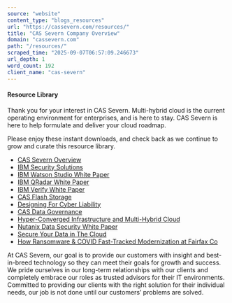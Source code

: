 ```yaml
---
source: "website"
content_type: "blogs_resources"
url: "https://cassevern.com/resources/"
title: "CAS Severn Company Overview"
domain: "cassevern.com"
path: "/resources/"
scraped_time: "2025-09-07T06:57:09.246673"
url_depth: 1
word_count: 192
client_name: "cas-severn"
---
```


#### Resource Library

Thank you for your interest in CAS Severn. Multi-hybrid cloud is the current operating environment for enterprises, and is here to stay. CAS Severn is here to help formulate and deliver your cloud roadmap.

Please enjoy these instant downloads, and check back as we continue to grow and curate this resource library.

- [CAS Severn Overview](https://cdn2.hubspot.net/hubfs/484638/2019Collateral/CASSevernOverview.pdf)
- [IBM Security Solutions](https://484638.fs1.hubspotusercontent-na1.net/hubfs/484638/CAS-Severn_IBM-Security-Solutions.pdf)
- [IBM Watson Studio White Paper](https://484638.fs1.hubspotusercontent-na1.net/hubfs/484638/IBM_Watson_Studio_White_Paper.pdf)
- [IBM QRadar White Paper](https://484638.fs1.hubspotusercontent-na1.net/hubfs/484638/IBM%20QRadar-white-paper_V2.pdf)
- [IBM Verify White Paper](https://484638.fs1.hubspotusercontent-na1.net/hubfs/484638/IBM%20Verify-white%20paper_V2.pdf)
- [CAS Flash Storage](https://484638.fs1.hubspotusercontent-na1.net/hubfs/484638/CAS_FlashStorage-IBM.pdf)
- [Designing For Cyber Liability](https://484638.fs1.hubspotusercontent-na1.net/hubfs/484638/CAS_Designing_For_CyberLiability-IBM.pdf)
- [CAS Data Governance](https://cdn2.hubspot.net/hubfs/484638/2020%20CAS%20Corporate%20Campaigns/CAS%20Data%20Governance%20V6R1.pdf)
- [Hyper-Converged Infrastructure and Multi-Hybrid Cloud](https://cdn2.hubspot.net/hubfs/484638/HCI%20Multi-Cloud%20eBOOK%20from%20CAS/Hyper-Converged%20Infrastructure%20and%20Multi-Hybrid%20Cloud.pdf)
- [Nutanix Data Security White Paper](https://484638.fs1.hubspotusercontent-na1.net/hubfs/484638/Nutanix%20Data%20Security_WhitePaper.pdf)
- [Secure Your Data in The Cloud](https://484638.fs1.hubspotusercontent-na1.net/hubfs/484638/Nutanix%20Secure%20Your%20Data%20in%20The%20Cloud_v1.pdf)
- [How Ransomware & COVID Fast-Tracked Modernization at Fairfax Co](https://484638.fs1.hubspotusercontent-na1.net/hubfs/484638/How%20Ransomware%20&%20COVID%20fast%20tracked%20Modernization%20at%20Fairfax%20Co-1.pdf)

At CAS Severn, our goal is to provide our customers with insight and best-in-breed technology so they can meet their goals for growth and success. We pride ourselves in our long-term relationships with our clients and completely embrace our roles as trusted advisors for their IT environments. Committed to providing our clients with the right solution for their individual needs, our job is not done until our customers’ problems are solved.